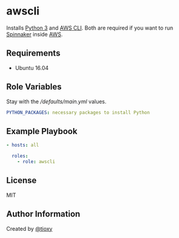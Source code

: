 awscli
=========

Installs [Python 3](https://www.python.org/) and [AWS CLI](https://docs.aws.amazon.com/cli/latest/userguide/cli-chap-welcome.html).
Both are required if you want to run [Spinnaker](https://www.spinnaker.io/) inside [AWS](https://aws.amazon.com/).

Requirements
------------

- Ubuntu 16.04

Role Variables
--------------

Stay with the */defaults/main.yml* values.
```yaml
PYTHON_PACKAGES: necessary packages to install Python
```

Example Playbook
----------------

```yaml
- hosts: all

  roles:
    - role: awscli
```

License
-------

MIT

Author Information
------------------

Created by [@tioxy](https://github.com/tioxy)
